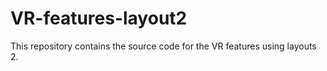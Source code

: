 # VR-features-layout2
This repository contains the source code for the VR features using layouts 2.
